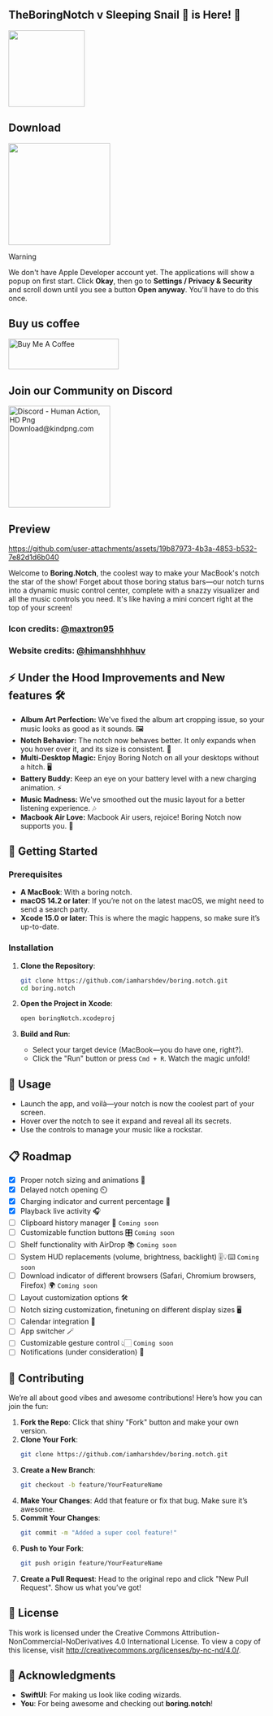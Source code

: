 ## TheBoringNotch v Sleeping Snail 🐌 is Here! 🎉

<img width="150" src="https://github.com/user-attachments/assets/e96f6110-ffad-4d8b-a02d-ead87b7edbe1" />

## Download
<a href="https://github.com/iamharshdev/boring.notch/releases" target="_self"><img width="200" src="https://www.adviksoft.com/blog/wp-content/uploads/2023/09/editor_download_mac.png" /></a>

> [!WARNING]
> We don't have Apple Developer account yet. The applications will show a popup on first start. Click **Okay**, then go to **Settings / Privacy & Security** and scroll down until you see a button **Open anyway**. You'll have to do this once.

## Buy us coffee

<a href="https://www.buymeacoffee.com/jfxh67wvfxq" target="_blank"><img src="https://cdn.buymeacoffee.com/buttons/v2/default-red.png" alt="Buy Me A Coffee" style="height: 60px !important;width: 217px !important;" ></a>

## Join our Community on Discord

<a href="https://discord.gg/GvYcYpAKTu" target="_blank">
<img src="https://www.kindpng.com/picc/m/221-2215393_discord-human-action-hd-png-download.png" width="200" alt="Discord - Human Action, HD Png Download@kindpng.com" />
</a>

## Preview

https://github.com/user-attachments/assets/19b87973-4b3a-4853-b532-7e82d1d6b040

Welcome to **Boring.Notch**, the coolest way to make your MacBook's notch the star of the show! Forget about those boring status bars—our notch turns into a dynamic music control center, complete with a snazzy visualizer and all the music controls you need. It's like having a mini concert right at the top of your screen!


### Icon credits: [@maxtron95](https://github.com/maxtron95)
### Website credits: [@himanshhhhuv](https://github.com/himanshhhhuv)

## ⚡ Under the Hood Improvements and New features 🛠️

* **Album Art Perfection:** We've fixed the album art cropping issue, so your music looks as good as it sounds. 🖼️
* **Notch Behavior:** The notch now behaves better. It only expands when you hover over it, and its size is consistent. 🎯
* **Multi-Desktop Magic:** Enjoy Boring Notch on all your desktops without a hitch. 🖥️
* **Battery Buddy:** Keep an eye on your battery level with a new charging animation. ⚡
* **Music Madness:** We've smoothed out the music layout for a better listening experience. 🎶
* **Macbook Air Love:** Macbook Air users, rejoice! Boring Notch now supports you. 🍎 

## 🚀 Getting Started

### Prerequisites

- **A MacBook**: With a boring notch.
- **macOS 14.2 or later**: If you’re not on the latest macOS, we might need to send a search party.
- **Xcode 15.0 or later**: This is where the magic happens, so make sure it’s up-to-date.

### Installation

1. **Clone the Repository**:
   ```bash
   git clone https://github.com/iamharshdev/boring.notch.git
   cd boring.notch
   ```

2. **Open the Project in Xcode**:
   ```bash
   open boringNotch.xcodeproj
   ```

3. **Build and Run**:
    - Select your target device (MacBook—you do have one, right?).
    - Click the "Run" button or press `Cmd + R`. Watch the magic unfold!

## 🎸 Usage

- Launch the app, and voilà—your notch is now the coolest part of your screen.
- Hover over the notch to see it expand and reveal all its secrets.
- Use the controls to manage your music like a rockstar.

## 📋 Roadmap
- [x] Proper notch sizing and animations 📐
- [x] Delayed notch opening ⏲️
- [x] Charging indicator and current percentage 🔋
- [x] Playback live activity 🎧
- [ ] Clipboard history manager 📌 `Coming soon`
- [ ] Customizable function buttons 🎛️ `Coming soon`
- [ ] Shelf functionality with AirDrop 📚 `Coming soon`
- [ ] System HUD replacements (volume, brightness, backlight) 🎚️💡⌨️ `Coming soon`
- [ ] Download indicator of different browsers (Safari, Chromium browsers, Firefox) 🌍 `Coming soon`
- [ ] Layout customization options 🛠️
- [ ] Notch sizing customization, finetuning on different display sizes 🖥️
- [ ] Calendar integration 📆
- [ ] App switcher 🪄
- [ ] Customizable gesture control 👆🏻 `Coming soon`
- [ ] Notifications (under consideration) 🔔

## 🤝 Contributing

We’re all about good vibes and awesome contributions! Here’s how you can join the fun:

1. **Fork the Repo**: Click that shiny "Fork" button and make your own version.
2. **Clone Your Fork**:
   ```bash
   git clone https://github.com/iamharshdev/boring.notch.git
   ```
3. **Create a New Branch**:
   ```bash
   git checkout -b feature/YourFeatureName
   ```
4. **Make Your Changes**: Add that feature or fix that bug. Make sure it’s awesome.
5. **Commit Your Changes**:
   ```bash
   git commit -m "Added a super cool feature!"
   ```
6. **Push to Your Fork**:
   ```bash
   git push origin feature/YourFeatureName
   ```
7. **Create a Pull Request**: Head to the original repo and click "New Pull Request". Show us what you’ve got!

## 📝 License

This work is licensed under the Creative Commons Attribution-NonCommercial-NoDerivatives 4.0 International License. To view a copy of this license, visit http://creativecommons.org/licenses/by-nc-nd/4.0/.

## 🎉 Acknowledgments

- **SwiftUI**: For making us look like coding wizards.
- **You**: For being awesome and checking out **boring.notch**!